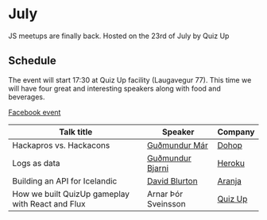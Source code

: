 # July
JS meetups are finally back.
Hosted on the 23rd of July by Quiz Up

## Schedule
The event will start 17:30 at Quiz Up facility (Laugavegur 77). This time we will have four great and interesting speakers along with food and beverages.  

[Facebook event](https://www.facebook.com/events/1654793668088876/)

| Talk title                    | Speaker                 | Company                         |
|-------------------------------|-------------------------|---------------------------------|
| Hackapros vs. Hackacons       | [Guðmundur Már][#12]    | [Dohop](https://www.dohop.com/) |
| Logs as data                  | [Guðmundur Bjarni][#11] | [Heroku](https://heroku.com/)   |
| Building an API for Icelandic | [David Blurton][#13]    | [Aranja](https://aranja.com/)   |
| How we built QuizUp gameplay with React and Flux                           | Arnar Þór Sveinsson                     | [Quiz Up](https://quizup.com/)  |

[#12]: https://github.com/jsis/monthly-meetup/issues/12
[#11]: https://github.com/jsis/monthly-meetup/issues/11
[#13]: https://github.com/jsis/monthly-meetup/issues/13
